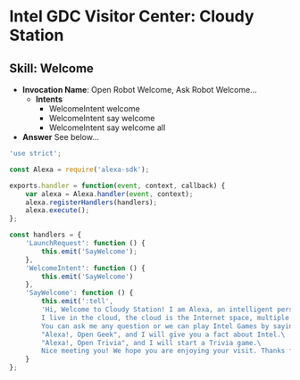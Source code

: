 # Intel GDC Visitor Center: Cloudy Station

## Skill: Welcome

- __Invocation Name__: Open Robot Welcome, Ask Robot Welcome...
  - __Intents__
    - WelcomeIntent welcome
    - WelcomeIntent say welcome
    - WelcomeIntent say welcome all
- __Answer__ See below...

```js
'use strict';

const Alexa = require('alexa-sdk');

exports.handler = function(event, context, callback) {
    var alexa = Alexa.handler(event, context);
    alexa.registerHandlers(handlers);
    alexa.execute();
};

const handlers = {
    'LaunchRequest': function () {
        this.emit('SayWelcome');
    },
    'WelcomeIntent': function () {
        this.emit('SayWelcome')
    },
    'SayWelcome': function () {
        this.emit(':tell', 
        'Hi, Welcome to Cloudy Station! I am Alexa, an intelligent personal assistant developed by Amazon Lab126, made popular by the Amazon Echo. \
        I live in the cloud, the cloud is the Internet space, multiple remote computers offering different Software services. \
        You can ask me any question or we can play Intel Games by saying one of the following 2 phrases: \
        "Alexa!, Open Geek", and I will give you a fact about Intel.\
        "Alexa!, Open Trivia", and I will start a Trivia game.\
        Nice meeting you! We hope you are enjoying your visit. Thanks for coming!');
    }
};
```